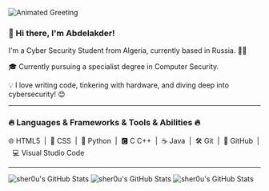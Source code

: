 ![Animated Greeting](link-to-your-gif.gif)

### 👋 Hi there, I'm Abdelakder!

I'm a Cyber Security Student from Algeria, currently based in Russia. 👨‍💻

🎓 Currently pursuing a specialist degree in Computer Security.

💡 I love writing code, tinkering with hardware, and diving deep into cybersecurity! 😊

---

### 🔥 Languages & Frameworks & Tools & Abilities 🔥

🌐 HTML5 &nbsp;|&nbsp; 🎨 CSS &nbsp;|&nbsp; 🐍 Python &nbsp;|&nbsp; 🅲 C C++ &nbsp;|&nbsp; ☕ Java &nbsp;|&nbsp; 🛠️ Git &nbsp;|&nbsp; 🐙 GitHub &nbsp;|&nbsp; 💻 Visual Studio Code

---

<img src="https://github-readme-stats.vercel.app/api?username=sher0u&theme=tokyonight&show_icons=true&hide_border=true&count_private=true" alt="sher0u's GitHub Stats" />

<img src="https://github-readme-stats.vercel.app/api/top-langs/?username=sher0u&theme=tokyonight&show_icons=true&hide_border=true&layout=compact" alt="sher0u's GitHub Stats" />

<img src="https://github-readme-streak-stats.herokuapp.com/?user=sher0u&theme=tokyonight&hide_border=true" alt="sher0u's GitHub Stats" />

